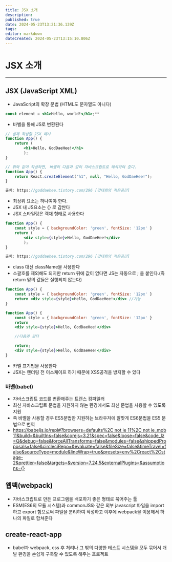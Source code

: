 ```yaml
---
title: JSX 소개
description: 
published: true
date: 2024-05-23T13:21:36.139Z
tags: 
editor: markdown
dateCreated: 2024-05-23T13:15:10.806Z
---
```


# JSX 소개

---

## JSX (JavaScript XML)

- JavaScript의 확장 문법 (HTML도 문자열도 아니다)

```jsx
const element = <h1>Hello, world!</h1>;**
```

- 바벨을 통해 JS로 변환된다

```jsx
// 실제 작성할 JSX 예시 
function App() { 
	return ( 
		<h1>Hello, GodDaeHee!</h1> 
		); 
} 

// 위와 같이 작성하면, 바벨이 다음과 같이 자바스크립트로 해석하여 준다. 
function App() { 
	return React.createElement("h1", null, "Hello, GodDaeHee!"); 
}

출처: https://goddaehee.tistory.com/296 [갓대희의 작은공간]
```

- 최상위 요소는 하나여야 한다.
- JSX 내 JS요소는 {} 로 감싼다
- JSX 스타일링은 객채 형태로 사용한다

```jsx
function App() { 
	const style = { backgroundColor: 'green', fontSize: '12px' } 
	return ( 
		<div style={style}>Hello, GodDaeHee!</div> 
		); 
}

출처: https://goddaehee.tistory.com/296 [갓대희의 작은공간]
```

- class 대신 className을 사용한다
- 소괄호를 제외해도 되지만 return 뒤에 값이 없다면 JS는 자동으로 ; 을 붙인다.(즉 return 밑의 값들은 실행되지 않는다)

```jsx
function App() { 
	const style = { backgroundColor: 'green', fontSize: '12px' } 
	return <div style={style}>Hello, GodDaeHee!</div> //가능
}

function App() { 
	const style = { backgroundColor: 'green', fontSize: '12px' } 
	return 
	<div style={style}>Hello, GodDaeHee!</div> 

	//다음과 같다

	return;
	<div style={style}>Hello, GodDaeHee!</div> 
}
```

- 카멜 표기법을 사용한다
- JSX는 렌더링 전 이스케이프 하기 때문에 XSS공격을 방지할 수 있다

### 바벨(babel)

- 자바스크립트 코드를 변환해주는 트랜스 컴파일러
- 최신 자바스크립트 문법을 지원하지 않는 환경에서도 최신 문법을 사용할 수 있도록 지원
- 즉 바벨을 사용할 경우 ES5문법만 지원하는 브라우저에 알맞게 ES6문법을 ES5 문법으로 번역
- [https://babeljs.io/repl#?browsers=defaults%2C not ie 11%2C not ie_mob 11&build=&builtIns=false&corejs=3.21&spec=false&loose=false&code_lz=Q&debug=false&forceAllTransforms=false&modules=false&shippedProposals=false&circleciRepo=&evaluate=false&fileSize=false&timeTravel=false&sourceType=module&lineWrap=true&presets=env%2Creact%2Cstage-2&prettier=false&targets=&version=7.24.5&externalPlugins=&assumptions={}](https://babeljs.io/repl#?browsers=defaults%2C%20not%20ie%2011%2C%20not%20ie_mob%2011&build=&builtIns=false&corejs=3.21&spec=false&loose=false&code_lz=Q&debug=false&forceAllTransforms=false&modules=false&shippedProposals=false&circleciRepo=&evaluate=false&fileSize=false&timeTravel=false&sourceType=module&lineWrap=true&presets=env%2Creact%2Cstage-2&prettier=false&targets=&version=7.24.5&externalPlugins=&assumptions=%7B%7D)

## **웹팩(webpack)**

- 자바스크립트로 만든 프로그램을 배포하기 좋은 형태로 묶어주는 툴
- ESM(ES6의 모듈 시스템)과 commonJS와 같은 외부 javascript 파일을 import 하고 export 함으로써 파일을 분리하여 작성하고 이후에 webpack을 이용해서 하나의 파일로 합쳐준다

## create-react-app

- babel과 webpack, css 후 처리나 그 밖의 다양한 테스트 시스템을 모두 묶어서 개발 환경을 손쉽게 구축할 수 있도록 해주는 프로젝트